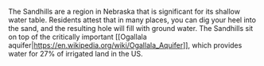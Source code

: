 The Sandhills are a region in Nebraska that is significant for its shallow water table. Residents attest that in many places, you can dig your heel into the sand, and the resulting hole will fill with ground water. The Sandhills sit on top of the critically important [[Ogallala aquifer|https://en.wikipedia.org/wiki/Ogallala_Aquifer]], which provides water for 27% of irrigated land in the US.